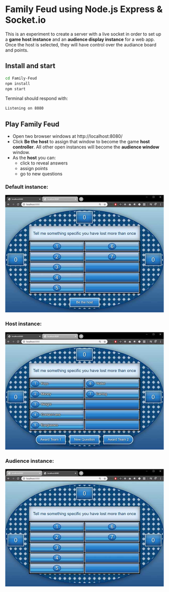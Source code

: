 # Family Feud using Node.js Express & Socket.io

This is an experiment to create a server with a live socket in order to set up a **game host instance** and an **audience display instance** for a web app.  Once the host is selected, they will have control over the audiance board and points.  

## Install and start

```bash
cd Family-Feud
npm install
npm start
```

Terminal should respond with:

```bash
Listening on 8080
```

## Play Family Feud

* Open two browser windows at http://localhost:8080/
* Click **Be the host** to assign that window to become the game **host controller**. All other open instances will become the **audience window** window. 
* As the **host** you can:
   * click to reveal answers
   * assign points
   * go to new questions

### Default instance:
![Default instance](public/img/Default.jpg)

### Host instance:
![Host instance](public/img/Host.jpg)

### Audience instance:
![Host instance](public/img/Audience.jpg)

